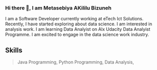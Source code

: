 ### Hi there 👋, I am Metasebiya AKililu Bizuneh
I am a Software Developer currently working at eTech Ict Solutions. Recently, I have started exploring about data science. I am interested in analysis work. I am learning Data Analyist on Alx Udacity Data Analyist Programme. I am excited to engage in the data science work industry.

## Skills
> Java Programming,
> Python Programming,
> Data Analysis,
